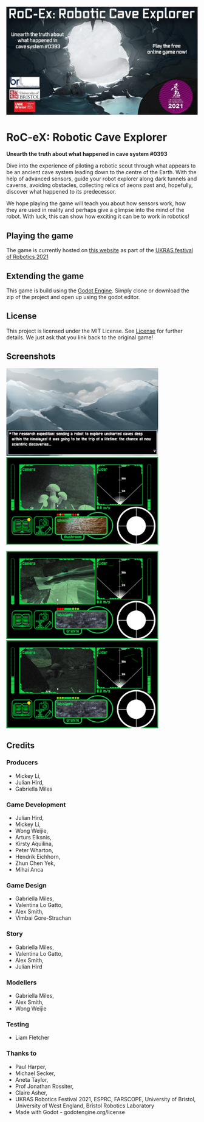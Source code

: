 ![banner](Assets/banner.jpg)

# RoC-eX: Robotic Cave Explorer
**Unearth the truth about what happened in cave system #0393**

Dive into the experience of piloting a robotic scout through what appears to be an ancient cave system leading down to the centre of the Earth. With the help of advanced sensors, guide your robot explorer along dark tunnels and caverns, avoiding obstacles, collecting relics of aeons past and, hopefully, discover what happened to its predecessor. 

We hope playing the game will teach you about how sensors work, how they are used in reality and perhaps give a glimpse into the mind of the robot. With luck, this can show how exciting it can be to work in robotics! 

## Playing the game

The game is currently hosted on [this website](https://www.farscope.bris.ac.uk/game) as part of the [UKRAS festival of Robotics 2021](https://www.ukras.org/robotics-week/)

## Extending the game

This game is build using the [Godot Engine](https://godotengine.org/). Simply clone or download the zip of the project and open up using the godot editor. 

## License
This project is licensed under the MIT License. See [License](License) for further details. We just ask that you link back to the original game! 

## Screenshots

<p float="left">
  <img src="/Assets/Screenshots/Expedition.png" width="400" />
  <img src="/Assets/Screenshots/MushroomTactile.png" width="400" /> 
</p>
<p float="left">
  <img src="/Assets/Screenshots/StartingCave.png" width="400" />
  <img src="/Assets/Screenshots/Waterfall.png" width="400" /> 
</p>

## Credits

### Producers
* Mickey Li,
* Julian Hird,
* Gabriella Miles

### Game Development
* Julian Hird,
* Mickey Li,
* Wong Weijie,
* Arturs Elksnis,
* Kirsty Aquilina,
* Peter Wharton,
* Hendrik Eichhorn,
* Zhun Chen Yek,
* Mihai Anca

### Game Design
* Gabriella Miles,
* Valentina Lo Gatto,
* Alex Smith,
* Vimbai Gore-Strachan

### Story
* Gabriella Miles,
* Valentina Lo Gatto,
* Alex Smith,
* Julian Hird

### Modellers
* Gabriella Miles,
* Alex Smith,
* Wong Weijie

### Testing
* Liam Fletcher

### Thanks to
* Paul Harper,
* Michael Secker,
* Aneta Taylor,
* Prof Jonathan Rossiter,
* Claire Asher,
* UKRAS Robotics Festival 2021, ESPRC, FARSCOPE, University of Bristol, University of West England, Bristol Robotics Laboratory
* Made with Godot - godotengine.org/license
